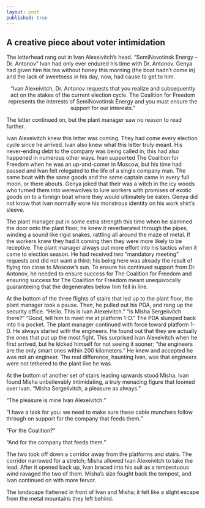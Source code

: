 ```yaml
---
layout: post
published: true
---
```

## A creative piece about voter intimidation

The letterhead rang out in Ivan Alexeivitch’s head. “SemiNovotinsk Energy – Dr. Antonov” Ivan had only ever endured his time with Dr. Antonov. Genya had given him his tea without honey this morning (the boat hadn’t come in) and the lack of sweetness in his day, now, had cause to get to him. 

<div style="text-align:center;">“Ivan Alexeivitch, Dr. Antonov requests that you realize and subsequently act on the stakes of the current election cycle. The Coalition for Freedom represents the interests of SemiNovotinsk Energy and you must ensure the support for our interests.” </div>


The letter continued on, but the plant manager saw no reason to read further.

Ivan Alexeivitch knew this letter was coming. They had come every election cycle since he arrived. Ivan also knew what this letter truly meant. His never-ending debt to the company was being called in; this had also happened in numerous other ways. Ivan supported The Coalition for Freedom when he was an up-and-comer in Moscow, but his time had passed and Ivan felt relegated to the life of a single company man. The same boat with the same goods and the same captain came in every full moon, or there abouts. Genya joked that their was a witch in the icy woods who turned them into werewolves to lure workers with promises of exotic goods on to a foreign boat where they would ultimately be eaten. Genya did not know that Ivan normally wore his monstrous identity on his work shirt’s sleeve. 

The plant manager put in some extra strength this time when he slammed the door onto the plant floor<nowiki>; he knew it reverberated through the pipes, </nowiki>winding a sound like rigid snakes, rattling all around the maze of metal. If the workers knew they had it coming then they were more likely to be receptive. The plant manager always put more effort into his tactics when it came to election season. He had received two “mandatory meeting” requests and did not want a third; his being here was already the result of flying too close to Moscow’s sun. To ensure his continued support from Dr. Antonov, he needed to ensure success for The Coalition for Freedom and ensuring success for The Coalition for Freedom meant unequivocally guaranteeing that the degenerates below him fell in line. 

At the bottom of the three flights of stairs that led up to the plant floor, the plant manager took a pause. Then, he pulled out his PDA, and rang up the security office. “Hello. This is Ivan Alexeivitch.” “Is Misha Sergeiivitch there?” “Good, tell him to meet me at platform 1-D.” The PDA slumped back into his pocket. The plant manager continued with force toward platform 1-D. He always started with the engineers. He found out that they are actually the ones that put up the most fight. This surprised Ivan Alexeivitch when he first arrived, but he kicked himself for not seeing it sooner; “the engineers are the only smart ones within 200 kilometers.” He knew and accepted he was not an engineer. The real difference, haunting Ivan, was that engineers were not tethered to the plant like he was. 

At the bottom of another set of stairs leading upwards stood Misha. Ivan found Misha unbelievably intimidating, a truly menacing figure that loomed over Ivan. “Misha Sergeiivitch, a pleasure as always.” 

“The pleasure is mine Ivan Alexeivitch.”

“I have a task for you: we need to make sure these cable munchers follow through on support for the company that feeds them.”

“For the Coalition?”

“And for the company that feeds them.”

The two took off down a corridor away from the platforms and stairs. The corridor narrowed for a stretch; Misha allowed Ivan Alexeivitch to take the lead. After it opened back up, Ivan braced into his suit as a tempestuous wind ravaged the two of them. Misha’s size fought back the tempest, and Ivan continued on with more fervor. 

The landscape flattened in front of Ivan and Misha; it felt like a slight escape from the metal mountains they left behind. 
